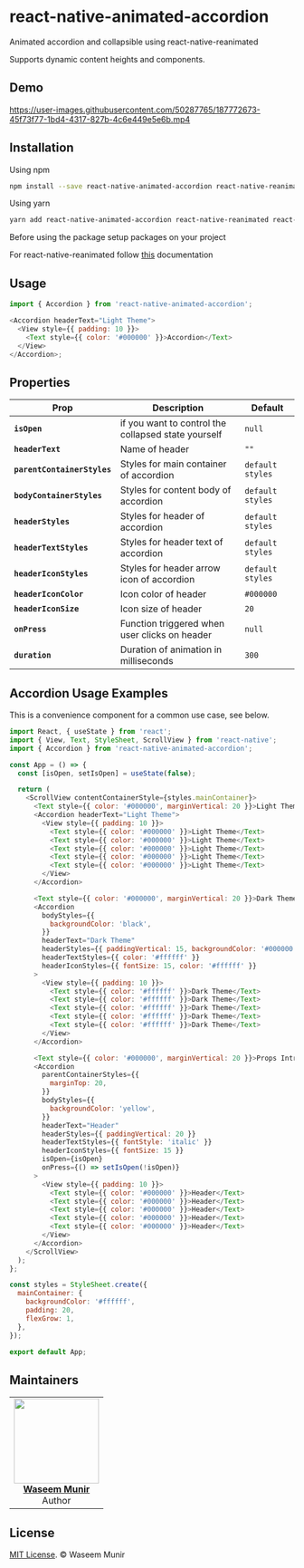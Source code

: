 # react-native-animated-accordion

Animated accordion and collapsible using react-native-reanimated

Supports dynamic content heights and components.

## Demo

https://user-images.githubusercontent.com/50287765/187772673-45f73f77-1bd4-4317-827b-4c6e449e5e6b.mp4

## Installation

Using npm

```bash
npm install --save react-native-animated-accordion react-native-reanimated react-native-svg
```

Using yarn

```bash
yarn add react-native-animated-accordion react-native-reanimated react-native-svg
```

Before using the package setup packages on your project


For react-native-reanimated follow [this](https://docs.swmansion.com/react-native-reanimated/docs/fundamentals/installation) documentation

## Usage

```js
import { Accordion } from 'react-native-animated-accordion';

<Accordion headerText="Light Theme">
  <View style={{ padding: 10 }}>
    <Text style={{ color: '#000000' }}>Accordion</Text>
  </View>
</Accordion>;
```

## Properties

| Prop                        | Description                                         | Default          |
| --------------------------- | --------------------------------------------------- | ---------------- |
| **`isOpen`**                | if you want to control the collapsed state yourself | `null`           |
| **`headerText`**            | Name of header                                      | `""`             |
| **`parentContainerStyles`** | Styles for main container of accordion              | `default styles` |
| **`bodyContainerStyles`**   | Styles for content body of accordion                | `default styles` |
| **`headerStyles`**          | Styles for header of accordion                      | `default styles` |
| **`headerTextStyles`**      | Styles for header text of accordion                 | `default styles` |
| **`headerIconStyles`**      | Styles for header arrow icon of accordion           | `default styles` |
| **`headerIconColor`**       | Icon color of header                                | `#000000`        |
| **`headerIconSize`**        | Icon size of header                                 | `20`             |
| **`onPress`**               | Function triggered when user clicks on header       | `null`           |
| **`duration`**              | Duration of animation in milliseconds               | `300`            |

## Accordion Usage Examples

This is a convenience component for a common use case, see below.

```js
import React, { useState } from 'react';
import { View, Text, StyleSheet, ScrollView } from 'react-native';
import { Accordion } from 'react-native-animated-accordion';

const App = () => {
  const [isOpen, setIsOpen] = useState(false);

  return (
    <ScrollView contentContainerStyle={styles.mainContainer}>
      <Text style={{ color: '#000000', marginVertical: 20 }}>Light Theme</Text>
      <Accordion headerText="Light Theme">
        <View style={{ padding: 10 }}>
          <Text style={{ color: '#000000' }}>Light Theme</Text>
          <Text style={{ color: '#000000' }}>Light Theme</Text>
          <Text style={{ color: '#000000' }}>Light Theme</Text>
          <Text style={{ color: '#000000' }}>Light Theme</Text>
          <Text style={{ color: '#000000' }}>Light Theme</Text>
        </View>
      </Accordion>

      <Text style={{ color: '#000000', marginVertical: 20 }}>Dark Theme</Text>
      <Accordion
        bodyStyles={{
          backgroundColor: 'black',
        }}
        headerText="Dark Theme"
        headerStyles={{ paddingVertical: 15, backgroundColor: '#000000' }}
        headerTextStyles={{ color: '#ffffff' }}
        headerIconStyles={{ fontSize: 15, color: '#ffffff' }}
      >
        <View style={{ padding: 10 }}>
          <Text style={{ color: '#ffffff' }}>Dark Theme</Text>
          <Text style={{ color: '#ffffff' }}>Dark Theme</Text>
          <Text style={{ color: '#ffffff' }}>Dark Theme</Text>
          <Text style={{ color: '#ffffff' }}>Dark Theme</Text>
          <Text style={{ color: '#ffffff' }}>Dark Theme</Text>
        </View>
      </Accordion>

      <Text style={{ color: '#000000', marginVertical: 20 }}>Props Intro</Text>
      <Accordion
        parentContainerStyles={{
          marginTop: 20,
        }}
        bodyStyles={{
          backgroundColor: 'yellow',
        }}
        headerText="Header"
        headerStyles={{ paddingVertical: 20 }}
        headerTextStyles={{ fontStyle: 'italic' }}
        headerIconStyles={{ fontSize: 15 }}
        isOpen={isOpen}
        onPress={() => setIsOpen(!isOpen)}
      >
        <View style={{ padding: 10 }}>
          <Text style={{ color: '#000000' }}>Header</Text>
          <Text style={{ color: '#000000' }}>Header</Text>
          <Text style={{ color: '#000000' }}>Header</Text>
          <Text style={{ color: '#000000' }}>Header</Text>
          <Text style={{ color: '#000000' }}>Header</Text>
        </View>
      </Accordion>
    </ScrollView>
  );
};

const styles = StyleSheet.create({
  mainContainer: {
    backgroundColor: '#ffffff',
    padding: 20,
    flexGrow: 1,
  },
});

export default App;
```

## Maintainers

<table>

  <tbody>
    <tr>
      <td align="center">
        <a href="https://github.com/waseem6409">
          <img width="150" height="150" src="https://avatars.githubusercontent.com/u/50287765?v=3&s=150">
          <br>
          <strong>Waseem Munir</strong>
        </a>
        <br>
        Author
      </td>
    </tr>
  <tbody>
</table>

## License

[MIT License](http://opensource.org/licenses/mit-license.html). © Waseem Munir
